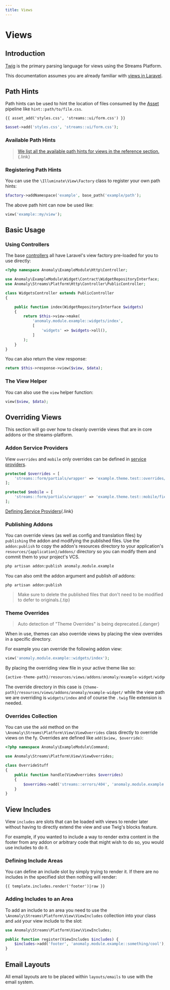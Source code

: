 ```yaml
---
title: Views
---
```


# Views

<div class="documentation__toc"></div>

## Introduction

[Twig](https://twig.symfony.com/) is the primary parsing language for views using the Streams Platform.

This documentation assumes you are already familiar with [views in Laravel](https://laravel.com/docs/views).

## Path Hints

Path hints can be used to hint the location of files consumed by the [Asset](../core-concepts/asset) pipeline like `hint::path/to/file.css`.

```twig
{{ asset_add('styles.css', 'streams::ui/form.css') }}
```

```php
$asset->add('styles.css', 'streams::ui/form.css');
```

### Available Path Hints

> [We list all the available path hints for views in the reference section.](../reference/hints#view-hints){.link}

### Registering Path Hints

You can use the `\Illuminate\View\Factory` class to register your own path hints:

```php
$factory->addNamespace('example', base_path('example/path');
```

The above path hint can now be used like:

```php
view('example::my/view');
```

## Basic Usage

### Using Controllers

The base [controllers](../the-basics/controllers) all have Laravel's view factory pre-loaded for you to use directly:

```php
<?php namespace Anomaly\ExampleModule\Http\Controller;

use Anomaly\ExampleModule\Widget\Contract\WidgetRepositoryInterface;
use Anomaly\Streams\Platform\Http\Controller\PublicController;

class WidgetsController extends PublicController
{

    public function index(WidgetRepositoryInterface $widgets)
    {
        return $this->view->make(
            'anomaly.module.example::widgets/index',
            [
                'widgets' => $widgets->all(),
            ]
        );
    }
}
```

You can also return the view response:

```php
return $this->response->view($view, $data);
```

### The View Helper

You can also use the `view` helper function:

```php
view($view, $data);
```

## Overriding Views

This section will go over how to cleanly override views that are in core addons or the streams-platform.

### Addon Service Providers

View `overrides` and `mobile` only overrides can be defined in [service providers](../core-concepts/service-providers).

```php
protected $overrides = [
    'streams::form/partials/wrapper' => 'example.theme.test::overrides/field_wrapper',
];

protected $mobile = [
    'streams::form/partials/wrapper' => 'example.theme.test::mobile/field_wrapper',
];
```

[Defining Service Providers](../core-concepts/service-providers#defining-service-providers){.link}

### Publishing Addons

You can override views (as well as config and translation files) by `publishing` the addon and modifying the published files. Use the `addon:publish` to copy the addon's resources directory to your application's `resources/{application}/addons/` directory so you can modify them and commit them to your project's VCS.

```bash
php artisan addon:publish anomaly.module.example
```

You can also omit the addon argument and publish _all_ addons:

    php artisan addon:publish

> Make sure to delete the published files that don't need to be modified to defer to originals.{.tip}

### Theme Overrides

> Auto detection of "Theme Overrides" is being deprecated.{.danger}

When in use, themes can also override views by placing the view overrides in a specific directory.

For example you can override the following addon view:

```php
view('anomaly.module.example::widgets/index');
```

By placing the overriding view file in your active theme like so:

```php
{active-theme-path}/resources/views/addons/anomaly/example-widget/widgets/index.twig
```

The override directory in this case is `{theme-path}/resources/views/addons/anomaly/example-widget/` while the view path we are overriding is `widgets/index` and of course the `.twig` file extension is needed.

### Overrides Collection

You can use the `add` method on the `\Anomaly\Streams\Platform\View\ViewOverrides` class directly to override views on the fy. Overrides are defined like `add($view, $override)`:

```php
<?php namespace Anomaly\ExampleModule\Command;

use Anomaly\Streams\Platform\View\ViewOverrides;

class OverrideStuff
{
    public function handle(ViewOverrides $overrides)
    {
        $overrides->add('streams::errors/404', 'anomaly.module.example::errors/404');
    }
}
```

## View Includes

View `includes` are slots that can be loaded with views to render later without having to directly extend the view and use Twig's blocks feature.

For example, if you wanted to include a way to render extra content in the footer from any addon or arbitrary code that might wish to do so, you would use includes to do it.

### Defining Include Areas

You can define an include slot by simply trying to render it. If there are no includes in the specified slot then nothing will render:

```twig
{{ template.includes.render('footer')|raw }}
```

### Adding Includes to an Area

To add an include to an area you need to use the `\Anomaly\Streams\Platform\View\ViewIncludes` collection into your class and `add` your view include to the slot:

```php
use Anomaly\Streams\Platform\View\ViewIncludes;

public function register(ViewIncludes $includes) {
    $includes->add('footer', 'anomaly.module.example::something/cool');
}
```

## Email Layouts

All email layouts are to be placed within `layouts/emails` to use with the email system.
